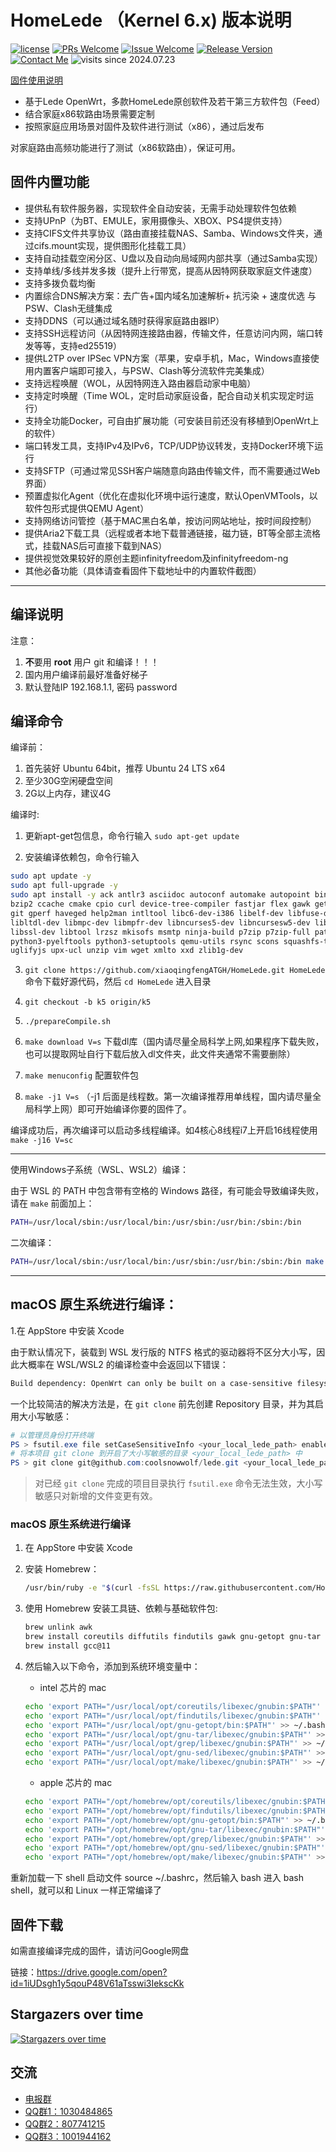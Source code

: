 # HomeLede （Kernel 6.x) 版本说明
[1]: https://img.shields.io/badge/license-GPLV2-brightgreen.svg
[2]: /LICENSE
[3]: https://img.shields.io/badge/PRs-welcome-brightgreen.svg
[4]: https://github.com/xiaoqingfengATGH/HomeLede/pulls
[5]: https://img.shields.io/badge/Issues-welcome-brightgreen.svg
[6]: https://github.com/xiaoqingfengATGH/HomeLede/issues/new
[7]: https://img.shields.io/badge/release-v2024.07.22-red.svg?
[8]: https://github.com/xiaoqingfengATGH/HomeLede/releases
[10]: https://img.shields.io/badge/Contact-telegram-blue
[11]: https://t.me/t_homelede
[![license][1]][2]
[![PRs Welcome][3]][4]
[![Issue Welcome][5]][6]
[![Release Version][7]][8]
[![Contact Me][10]][11]
![visits since 2024.07.23](https://views.whatilearened.today/views/github/xiaoqingfengATGH/deplives.svg)

[固件使用说明](https://github.com/xiaoqingfengATGH/HomeLede/wiki)

+ 基于Lede OpenWrt，多款HomeLede原创软件及若干第三方软件包（Feed）
+ 结合家庭x86软路由场景需要定制
+ 按照家庭应用场景对固件及软件进行测试（x86），通过后发布

对家庭路由高频功能进行了测试（x86软路由），保证可用。

## 固件内置功能
+ 提供私有软件服务器，实现软件全自动安装，无需手动处理软件包依赖
+ 支持UPnP（为BT、EMULE，家用摄像头、XBOX、PS4提供支持）
+ 支持CIFS文件共享协议（路由直接挂载NAS、Samba、Windows文件夹，通过cifs.mount实现，提供图形化挂载工具）
+ 支持自动挂载空闲分区、U盘以及自动向局域网内部共享（通过Samba实现）
+ 支持单线/多线并发多拨（提升上行带宽，提高从因特网获取家庭文件速度）
+ 支持多拨负载均衡
+ 内置综合DNS解决方案：去广告+国内域名加速解析+ 抗污染 + 速度优选 与PSW、Clash无缝集成
+ 支持DDNS（可以通过域名随时获得家庭路由器IP）
+ 支持SSH远程访问（从因特网连接路由器，传输文件，任意访问内网，端口转发等等，支持ed25519）
+ 提供L2TP over IPSec VPN方案（苹果，安卓手机，Mac，Windows直接使用内置客户端即可接入，与PSW、Clash等分流软件完美集成）
+ 支持远程唤醒（WOL，从因特网连入路由器启动家中电脑）
+ 支持定时唤醒（Time WOL，定时启动家庭设备，配合自动关机实现定时运行）
+ 支持全功能Docker，可自由扩展功能（可安装目前还没有移植到OpenWrt上的软件）
+ 端口转发工具，支持IPv4及IPv6，TCP/UDP协议转发，支持Docker环境下运行
+ 支持SFTP（可通过常见SSH客户端随意向路由传输文件，而不需要通过Web界面）
+ 预置虚拟化Agent（优化在虚拟化环境中运行速度，默认OpenVMTools，以软件包形式提供QEMU Agent）
+ 支持网络访问管控（基于MAC黑白名单，按访问网站地址，按时间段控制）
+ 提供Aria2下载工具（远程或者本地下载普通链接，磁力链，BT等全部主流格式，挂载NAS后可直接下载到NAS）
+ 提供视觉效果较好的原创主题infinityfreedom及infinityfreedom-ng
+ 其他必备功能（具体请查看固件下载地址中的内置软件截图）

------

## 编译说明

注意：
1. **不**要用 **root** 用户 git 和编译！！！
2. 国内用户编译前最好准备好梯子
3. 默认登陆IP 192.168.1.1, 密码 password

## 编译命令

编译前：
1. 首先装好 Ubuntu 64bit，推荐  Ubuntu 24 LTS x64
2. 至少30G空闲硬盘空间
3. 2G以上内存，建议4G

编译时:
1. 更新apt-get包信息，命令行输入
`sudo apt-get update`

2. 安装编译依赖包，命令行输入
```bash
sudo apt update -y
sudo apt full-upgrade -y
sudo apt install -y ack antlr3 asciidoc autoconf automake autopoint binutils bison build-essential \
bzip2 ccache cmake cpio curl device-tree-compiler fastjar flex gawk gettext gcc-multilib g++-multilib \
git gperf haveged help2man intltool libc6-dev-i386 libelf-dev libfuse-dev libglib2.0-dev libgmp3-dev \
libltdl-dev libmpc-dev libmpfr-dev libncurses5-dev libncursesw5-dev libpython3-dev libreadline-dev \
libssl-dev libtool lrzsz mkisofs msmtp ninja-build p7zip p7zip-full patch pkgconf python3 \
python3-pyelftools python3-setuptools qemu-utils rsync scons squashfs-tools subversion swig texinfo \
uglifyjs upx-ucl unzip vim wget xmlto xxd zlib1g-dev
```
3. `git clone https://github.com/xiaoqingfengATGH/HomeLede.git HomeLede`命令下载好源代码，然后 `cd HomeLede` 进入目录

4. `git checkout -b k5 origin/k5`

5.  `./prepareCompile.sh`

6. `make download V=s` 下载dl库（国内请尽量全局科学上网,如果程序下载失败，也可以提取网址自行下载后放入dl文件夹，此文件夹通常不需要删除）

7. `make menuconfig`  配置软件包

8. `make -j1 V=s` （-j1 后面是线程数。第一次编译推荐用单线程，国内请尽量全局科学上网）即可开始编译你要的固件了。

编译成功后，再次编译可以启动多线程编译。如4核心8线程i7上开启16线程使用`make -j16 V=sc`

------
使用Windows子系统（WSL、WSL2）编译：

由于 WSL 的 PATH 中包含带有空格的 Windows 路径，有可能会导致编译失败，请在 `make` 前面加上：

```bash
PATH=/usr/local/sbin:/usr/local/bin:/usr/sbin:/usr/bin:/sbin:/bin
```
二次编译：
```bash
PATH=/usr/local/sbin:/usr/local/bin:/usr/sbin:/usr/bin:/sbin:/bin make -j$(($(nproc) + 1)) V=s
```

------
macOS 原生系统进行编译：
------
1.在 AppStore 中安装 Xcode

由于默认情况下，装载到 WSL 发行版的 NTFS 格式的驱动器将不区分大小写，因此大概率在 WSL/WSL2 的编译检查中会返回以下错误：

```txt
Build dependency: OpenWrt can only be built on a case-sensitive filesystem
```

一个比较简洁的解决方法是，在 `git clone` 前先创建 Repository 目录，并为其启用大小写敏感：

```powershell
# 以管理员身份打开终端
PS > fsutil.exe file setCaseSensitiveInfo <your_local_lede_path> enable
# 将本项目 git clone 到开启了大小写敏感的目录 <your_local_lede_path> 中
PS > git clone git@github.com:coolsnowwolf/lede.git <your_local_lede_path>
```

> 对已经 `git clone` 完成的项目目录执行 `fsutil.exe` 命令无法生效，大小写敏感只对新增的文件变更有效。

### macOS 原生系统进行编译

1. 在 AppStore 中安装 Xcode

2. 安装 Homebrew：

   ```bash
   /usr/bin/ruby -e "$(curl -fsSL https://raw.githubusercontent.com/Homebrew/install/master/install)"
   ```

3. 使用 Homebrew 安装工具链、依赖与基础软件包:

   ```bash
   brew unlink awk
   brew install coreutils diffutils findutils gawk gnu-getopt gnu-tar grep make ncurses pkg-config wget quilt xz
   brew install gcc@11
   ```

4. 然后输入以下命令，添加到系统环境变量中：

   - intel 芯片的 mac

   ```bash
   echo 'export PATH="/usr/local/opt/coreutils/libexec/gnubin:$PATH"' >> ~/.bashrc
   echo 'export PATH="/usr/local/opt/findutils/libexec/gnubin:$PATH"' >> ~/.bashrc
   echo 'export PATH="/usr/local/opt/gnu-getopt/bin:$PATH"' >> ~/.bashrc
   echo 'export PATH="/usr/local/opt/gnu-tar/libexec/gnubin:$PATH"' >> ~/.bashrc
   echo 'export PATH="/usr/local/opt/grep/libexec/gnubin:$PATH"' >> ~/.bashrc
   echo 'export PATH="/usr/local/opt/gnu-sed/libexec/gnubin:$PATH"' >> ~/.bashrc
   echo 'export PATH="/usr/local/opt/make/libexec/gnubin:$PATH"' >> ~/.bashrc
   ```
   - apple 芯片的 mac
   
   ```zsh
   echo 'export PATH="/opt/homebrew/opt/coreutils/libexec/gnubin:$PATH"' >> ~/.bashrc
   echo 'export PATH="/opt/homebrew/opt/findutils/libexec/gnubin:$PATH"' >> ~/.bashrc
   echo 'export PATH="/opt/homebrew/opt/gnu-getopt/bin:$PATH"' >> ~/.bashrc
   echo 'export PATH="/opt/homebrew/opt/gnu-tar/libexec/gnubin:$PATH"' >> ~/.bashrc
   echo 'export PATH="/opt/homebrew/opt/grep/libexec/gnubin:$PATH"' >> ~/.bashrc
   echo 'export PATH="/opt/homebrew/opt/gnu-sed/libexec/gnubin:$PATH"' >> ~/.bashrc
   echo 'export PATH="/opt/homebrew/opt/make/libexec/gnubin:$PATH"' >> ~/.bashrc
   ```

重新加载一下 shell 启动文件 source ~/.bashrc，然后输入 bash 进入 bash shell，就可以和 Linux 一样正常编译了

## 固件下载
如需直接编译完成的固件，请访问Google网盘

链接：https://drive.google.com/open?id=1iUDsgh1y5qouP48V61aTsswi3IekscKk

## Stargazers over time

[![Stargazers over time](https://starchart.cc/xiaoqingfengATGH/HomeLede.svg)](https://starchart.cc/xiaoqingfengATGH/HomeLede)

## 交流
* [电报群](https://t.me/t_homelede)
* [QQ群1：1030484865](https://jq.qq.com/?_wv=1027&k=PtlQp9Z9)
* [QQ群2：807741215](https://jq.qq.com/?_wv=1027&k=z9phzgtx)
* [QQ群3：1001944162](https://jq.qq.com/?_wv=1027&k=gEADVcI5)

